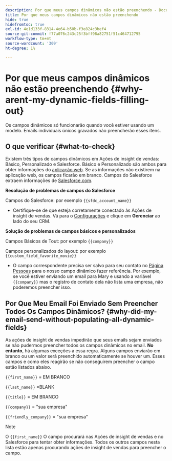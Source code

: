 ```yaml
---
description: Por que meus campos dinâmicos não estão preenchendo - Documentos do Marketo - Documentação do produto
title: Por que meus campos dinâmicos não estão preenchendo
hide: true
hidefromtoc: true
exl-id: 4e1d133f-8314-4e64-b50b-f3e824c3bef4
source-git-commit: f77a076c243c25f3bff98a82751f51c464712795
workflow-type: tm+mt
source-wordcount: '309'
ht-degree: 1%

---
```


# Por que meus campos dinâmicos não estão preenchendo {#why-arent-my-dynamic-fields-filling-out}

Os campos dinâmicos só funcionarão quando você estiver usando um modelo. Emails individuais únicos gravados não preencherão esses itens.

## O que verificar {#what-to-check}

Existem três tipos de campos dinâmicos em Ações de insight de vendas: Básico, Personalizado e Salesforce. Básico e Personalizado são ambos para obter informações do [aplicação web](https://toutapp.com/login). Se as informações não existirem na aplicação web, os campos ficarão em branco. Campos do Salesforce extraem informações de [Salesforce.com](https://salesforce.com).

**Resolução de problemas de campos do Salesforce**

Campos do Salesforce: por exemplo `{{sfdc_account_name}}`

* Certifique-se de que esteja corretamente conectado às Ações de insight de vendas. Vá para o [Configurações](https://toutapp.com/login) e clique em **Gerenciar** ao lado do seu CRM.

**Solução de problemas de campos básicos e personalizados**

Campos Básicos de Tout: por exemplo `{{company}}`

Campos personalizados do layout: por exemplo `{{custom_field_favorite_movie}}`

* O campo correspondente precisa ser salvo para seu contato no [Página Pessoas](https://toutapp.com/next#relationships) para o nosso campo dinâmico fazer referência. Por exemplo, se você estiver enviando um email para Mary e usando a variável `{{company}}` mas o registro de contato dela não lista uma empresa, não poderemos preencher isso.

## Por Que Meu Email Foi Enviado Sem Preencher Todos Os Campos Dinâmicos? {#why-did-my-email-send-without-populating-all-dynamic-fields}

As ações de insight de vendas impedirão que seus emails sejam enviados se não pudermos preencher todos os campos dinâmicos no email. **No entanto**, há algumas exceções a essa regra. Alguns campos enviarão em branco ou um valor será preenchido automaticamente se houver um. Esses campos e como eles reagirão se não conseguirem preencher o campo estão listados abaixo.

`{{first_name}}` = EM BRANCO

`{{last_name}}` =BLANK

`{{title}}` = EM BRANCO

`{{company}}` = &quot;sua empresa&quot;

`{{friendly_company}}` = &quot;sua empresa&quot;

>[!NOTE]
>
>O `{{first_name}}` O campo procurará nas Ações de insight de vendas e no Salesforce para tentar obter informações. Todos os outros campos nesta lista estão apenas procurando ações de insight de vendas para preencher o campo.
